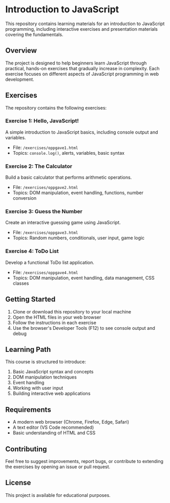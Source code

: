 # Introduction to JavaScript

This repository contains learning materials for an introduction to JavaScript programming, including interactive exercises and presentation materials covering the fundamentals.

## Overview

The project is designed to help beginners learn JavaScript through practical, hands-on exercises that gradually increase in complexity. Each exercise focuses on different aspects of JavaScript programming in web development.

## Exercises

The repository contains the following exercises:

### Exercise 1: Hello, JavaScript!
A simple introduction to JavaScript basics, including console output and variables.
- File: `/exercises/oppgave1.html`
- Topics: `console.log()`, alerts, variables, basic syntax

### Exercise 2: The Calculator
Build a basic calculator that performs arithmetic operations.
- File: `/exercises/oppgave2.html`
- Topics: DOM manipulation, event handling, functions, number conversion

### Exercise 3: Guess the Number
Create an interactive guessing game using JavaScript.
- File: `/exercises/oppgave3.html`
- Topics: Random numbers, conditionals, user input, game logic

### Exercise 4: ToDo List
Develop a functional ToDo list application.
- File: `/exercises/oppgave4.html`
- Topics: DOM manipulation, event handling, data management, CSS classes

## Getting Started

1. Clone or download this repository to your local machine
2. Open the HTML files in your web browser
3. Follow the instructions in each exercise
4. Use the browser's Developer Tools (F12) to see console output and debug

## Learning Path

This course is structured to introduce:

1. Basic JavaScript syntax and concepts
2. DOM manipulation techniques
3. Event handling
4. Working with user input
5. Building interactive web applications

## Requirements

- A modern web browser (Chrome, Firefox, Edge, Safari)
- A text editor (VS Code recommended)
- Basic understanding of HTML and CSS

## Contributing

Feel free to suggest improvements, report bugs, or contribute to extending the exercises by opening an issue or pull request.

## License

This project is available for educational purposes.
